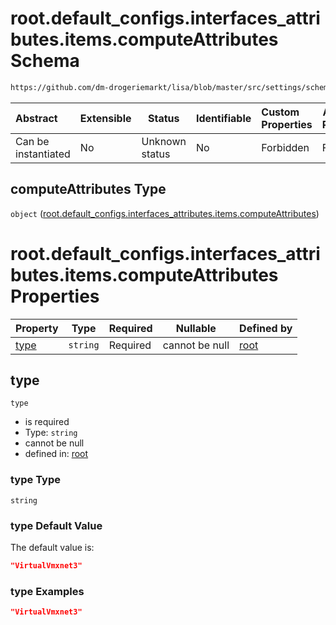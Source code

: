 # root.default_configs.interfaces_attributes.items.computeAttributes Schema

```txt
https://github.com/dm-drogeriemarkt/lisa/blob/master/src/settings/schema.json#/properties/default_configs/properties/interfaces_attributes/items/properties/computeAttributes
```




| Abstract            | Extensible | Status         | Identifiable | Custom Properties | Additional Properties | Access Restrictions | Defined In                                                                               |
| :------------------ | ---------- | -------------- | ------------ | :---------------- | --------------------- | ------------------- | ---------------------------------------------------------------------------------------- |
| Can be instantiated | No         | Unknown status | No           | Forbidden         | Forbidden             | none                | [settings.schema.json\*](../../src/settings/settings.schema.json "open original schema") |

## computeAttributes Type

`object` ([root.default_configs.interfaces_attributes.items.computeAttributes](settings-properties-rootdefault_configs-properties-rootdefault_configsinterfaces_attributes-rootdefault_configsinterfaces_attributesitems-properties-rootdefault_configsinterfaces_attributesitemscomputeattributes.md))

# root.default_configs.interfaces_attributes.items.computeAttributes Properties

| Property      | Type     | Required | Nullable       | Defined by                                                                                                                                                                                                                                                                                                                                                                                                                                          |
| :------------ | -------- | -------- | -------------- | :-------------------------------------------------------------------------------------------------------------------------------------------------------------------------------------------------------------------------------------------------------------------------------------------------------------------------------------------------------------------------------------------------------------------------------------------------- |
| [type](#type) | `string` | Required | cannot be null | [root](settings-properties-rootdefault_configs-properties-rootdefault_configsinterfaces_attributes-rootdefault_configsinterfaces_attributesitems-properties-rootdefault_configsinterfaces_attributesitemscomputeattributes-properties-type.md "https&#x3A;//github.com/dm-drogeriemarkt/lisa/blob/master/src/settings/schema.json#/properties/default_configs/properties/interfaces_attributes/items/properties/computeAttributes/properties/type") |

## type




`type`

-   is required
-   Type: `string`
-   cannot be null
-   defined in: [root](settings-properties-rootdefault_configs-properties-rootdefault_configsinterfaces_attributes-rootdefault_configsinterfaces_attributesitems-properties-rootdefault_configsinterfaces_attributesitemscomputeattributes-properties-type.md "https&#x3A;//github.com/dm-drogeriemarkt/lisa/blob/master/src/settings/schema.json#/properties/default_configs/properties/interfaces_attributes/items/properties/computeAttributes/properties/type")

### type Type

`string`

### type Default Value

The default value is:

```json
"VirtualVmxnet3"
```

### type Examples

```json
"VirtualVmxnet3"
```
